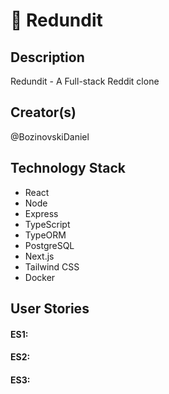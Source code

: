 # 🍁 Redundit

## Description

Redundit - A Full-stack Reddit clone


## Creator(s)

@BozinovskiDaniel


## Technology Stack

-   React
-   Node
-   Express
-   TypeScript
-   TypeORM
-   PostgreSQL
-   Next.js
-   Tailwind CSS
-   Docker

## User Stories

#### ES1:

#### ES2:

#### ES3:
